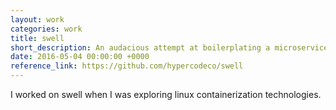 ```yaml
---
layout: work
categories: work
title: swell
short_description: An audacious attempt at boilerplating a microservices architecture.
date: 2016-05-04 00:00:00 +0000
reference_link: https://github.com/hypercodeco/swell
---
```

I worked on swell when I was exploring linux containerization technologies.
